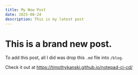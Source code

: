 ```yaml
---
title: My New Post
date: 2025-08-24
description: This is my latest post
---
```


# This is a brand new post.

To add this post, all I did was drop this `.md` file into `/blog`.

Check it out at https://timothykanski.github.io/notepad-ci-cd/
